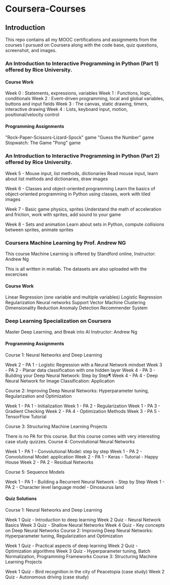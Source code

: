 # Coursera-Courses
## Introduction
This repo contains all my MOOC certifications and assignments from the courses I pursued on Coursera along with the code base, quiz questions, screenshot, and images.

### An Introduction to Interactive Programming in Python (Part 1) offered by Rice University.

#### Course Work
<l> Week 0 : Statements, expressions, variables </l>
<l> Week 1 : Functions, logic, conditionals 
Week 2 : Event-driven programming, local and global variables, buttons and input fields
Week 3 : The canvas, static drawing, timers, interactive drawing
Week 4 : Lists, keyboard input, motion, positional/velocity control </l>

#### Programming Assignments
"Rock-Paper-Scissors-Lizard-Spock" game
"Guess the Number" game
Stopwatch: The Game
"Pong" game

### An Introduction to Interactive Programming in Python (Part 2) offered by Rice University. 

Week 5 - Mouse input, list methods, dictionaries
Read mouse input, learn about list methods and dictionaries, draw images

Week 6 - Classes and object-oriented programming
Learn the basics of object-oriented programming in Python using classes, work with tiled images

Week 7 - Basic game physics, sprites
Understand the math of acceleration and friction, work with sprites, add sound to your game

Week 8 - Sets and animation
Learn about sets in Python, compute collisions between sprites, animate sprites

### Coursera Machine Learning by Prof. Andrew NG
This course Machine Learning is offered by Standford online, 
Instructor: Andrew Ng

This is all written in matlab. The datasets are also uploaded with the excercises

#### Course Work
Linear Regression (one variable and multiple variables)
Logistic Regression
Regularization
Neural networks
Support Vector Machine
Clustering
Dimensionality Reduction
Anomaly Detection
Recommender System

### Deep Learning Specialization on Coursera
Master Deep Learning, and Break into AI
Instructor: Andrew Ng

#### Programming Assignments
Course 1: Neural Networks and Deep Learning

Week 2 - PA 1 - Logistic Regression with a Neural Network mindset
Week 3 - PA 2 - Planar data classification with one hidden layer
Week 4 - PA 3 - Building your Deep Neural Network: Step by Step¶
Week 4 - PA 4 - Deep Neural Network for Image Classification: Application

Course 2: Improving Deep Neural Networks: Hyperparameter tuning, Regularization and Optimization

Week 1 - PA 1 - Initialization
Week 1 - PA 2 - Regularization
Week 1 - PA 3 - Gradient Checking
Week 2 - PA 4 - Optimization Methods
Week 3 - PA 5 - TensorFlow Tutorial

Course 3: Structuring Machine Learning Projects

There is no PA for this course. But this course comes with very interesting case study quizzes.
Course 4: Convolutional Neural Networks

Week 1 - PA 1 - Convolutional Model: step by step
Week 1 - PA 2 - Convolutional Model: application
Week 2 - PA 1 - Keras - Tutorial - Happy House
Week 2 - PA 2 - Residual Networks

Course 5: Sequence Models

Week 1 - PA 1 - Building a Recurrent Neural Network - Step by Step
Week 1 - PA 2 - Character level language model - Dinosaurus land

#### Quiz Solutions

Course 1: Neural Networks and Deep Learning

Week 1 Quiz - Introduction to deep learning
Week 2 Quiz - Neural Network Basics
Week 3 Quiz - Shallow Neural Networks
Week 4 Quiz - Key concepts on Deep Neural Networks
Course 2: Improving Deep Neural Networks: Hyperparameter tuning, Regularization and Optimization

Week 1 Quiz - Practical aspects of deep learning
Week 2 Quiz - Optimization algorithms
Week 3 Quiz - Hyperparameter tuning, Batch Normalization, Programming Frameworks
Course 3: Structuring Machine Learning Projects

Week 1 Quiz - Bird recognition in the city of Peacetopia (case study)
Week 2 Quiz - Autonomous driving (case study)
